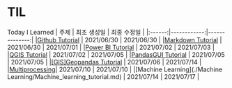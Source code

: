 # TIL
Today I Learned
| 주제 | 최초 생성일 | 최종 수정일 |
|:------:|------------:|--------------:|
|[Github Tutorial](./Git/Github.md) | 2021/06/30 | 2021/06/30 |
|[Markdown Tutorial](./Markdown/Markdown_tutorial.md) | 2021/06/30 | 2021/07/01 |
|[Power BI Tutorial](./Power_BI/power_bi_tutorial.md) | 2021/07/02 | 2021/07/03 |
|[QGIS Tutorial](./QGIS/qgis_tutorial.md) | 2021/07/02 | 2021/07/05 |
|[PandasGUI Tutorial](./PandasGUI/PandasGUI_Tutorial.ipynb) | 2021/07/05 | 2021/07/05 |
|[[GIS]Geopandas Tutorial](./[GIS]Geopandas/[GIS]Geopandas.ipynb) | 2021/07/06 | 2021/07/14 |
|[Multiprocessing](./Multiprocessing/Multiprocessing_tutorial.md)| 2021/07/10 | 2021/07/10 |
|[Machine Learning](./Machine Learning/Machine_learning_tutorial.md) | 2021/07/14 | 2021/07/17 |
